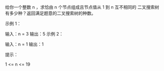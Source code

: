 给你一个整数 n ，求恰由 n 个节点组成且节点值从 1 到 n 互不相同的 二叉搜索树 有多少种？返回满足题意的二叉搜索树的种数。

示例 1：

输入：n = 3
输出：5
示例 2：

输入：n = 1
输出：1

提示：

1 <= n <= 19
